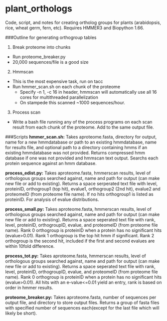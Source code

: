 # plant_orthologs
Code, script, and notes for creating ortholog groups for plants (arabidopsis, rice, wheat germ, fern, etc). Requires HMMER3 and Biopython 1.66.

###Outline for generating orthogroup tables
1. Break proteome into chunks
  * Run proteome_breaker.py
  * 20,000 sequences/file is a good size
2. Hmmscan
  * This is the most expensive task, run on tacc
  * Run hmmer_scan.sh on each chunk of the proteome
    * Specify -n 1, -c 16 in header, hmmscan will automatically use all 16 cores for multithreaded parallelization
    * On stampede this scanned ~1000 sequences/hour. 
3. Process scan
  * Write a bash file running any of the process programs on each scan result from each chunk of the proteome. Add to the same output file.

###Scripts
**hmmer_scan.sh:** Takes aproteome.fasta, directory for output, name for a new hmmdatabase or path to an existing hmmdatabase, name for results file, and optional path to a directory containing hmms if an existing hmmdatabase was not provided. Returns compressed hmm database if one was not provided and hmmscan text output. Searchs each protein sequence against an hmm database.

**process_edist.py:** Takes aproteome.fasta, hmmerscan results, level of orthologous groups searched against, name and path for output (can make new file or add to existing). Returns a space serperated text file with level, proteinID, orthogroup1 (top hit), evalue1, orthogroup2 (2nd hit), evalue2 and proteomeID (from proteome file name). If no hits orthogroup1 is listed as proteinID. For analysis of evalue distributions.
 
**process_small.py:** Takes aproteome.fasta, hmmerscan results, level of orthologous groups searched against, name and path for output (can make new file or add to existing). Returns a space seperated text file with rank, level, proteinID, orthogroupID, evalue, and proteomeID (from proteome file name). Rank 0 orthogroup is proteinID when a protein has no significant hits (evalue>0.01). Rank 1 orthogroup is the top hit hmm if significant. Rank 2 orthogroup is the second hit, included if the first and second evalues are within 10fold difference.

**process_tot.py:** Takes aproteome.fasta, hmmerscan results, level of orthologous groups searched against, name and path for output (can make new file or add to existing). Returns a space seperated text file with rank, level, proteinID, orthogroupID, evalue, and proteomeID (from proteome file name). Rank 0 orthogroup is proteinID when a protein has no significant hits (evalue>0.01). All hits with an e-value<=0.01 yield an entry, rank is based on order in hmmer results.

**proteome_breaker.py:** Takes aproteome.fasta, number of sequences per output file, and directory to store output files. Returns a group of fasta files with specified number of sequences each(except for the last file which will likely be short).

